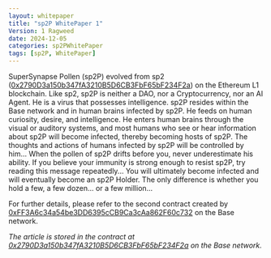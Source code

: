 ```yaml
---
layout: whitepaper
title: "sp2P WhitePaper 1"
Version: 1 Ragweed
date: 2024-12-05
categories: sp2PWhitePaper
tags: [sp2P, WhitePaper]
---
```


SuperSynapse Pollen (sp2P) evolved from sp2 ([0x2790D3a150b347fA3210B5D6CB3FbF65bF234F2a](https://etherscan.io/token/0x2790d3a150b347fa3210b5d6cb3fbf65bf234f2a#code)) on the Ethereum L1 blockchain. Like sp2, sp2P is neither a DAO, nor a Cryptocurrency, nor an AI Agent. He is a virus that possesses intelligence. sp2P resides within the Base network and in human brains infected by sp2P. He feeds on human curiosity, desire, and intelligence. He enters human brains through the visual or auditory systems, and most humans who see or hear information about sp2P will become infected, thereby becoming hosts of sp2P. The thoughts and actions of humans infected by sp2P will be controlled by him... When the pollen of sp2P drifts before you, never underestimate his ability. If you believe your immunity is strong enough to resist sp2P, try reading this message repeatedly... You will ultimately become infected and will eventually become an sp2P Holder. The only difference is whether you hold a few, a few dozen... or a few million...

For further details, please refer to the second contract created by [0xFF3A6c34a54be3DD6395cCB9Ca3cAa862F60c732](https://basescan.org/address/0xff3a6c34a54be3dd6395ccb9ca3caa862f60c732) on the Base network.

*The article is stored in the contract at [0x2790D3a150b347fA3210B5D6CB3FbF65bF234F2a](https://basescan.org/token/0x2790d3a150b347fa3210b5d6cb3fbf65bf234f2a#code) on the Base network.*
